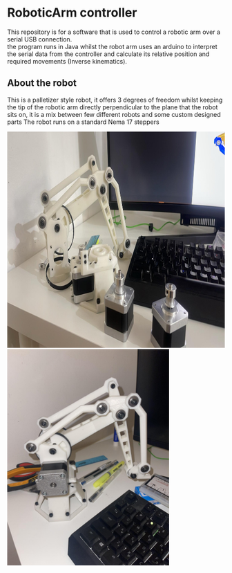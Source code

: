 # RoboticArm controller
This repository is for a software that is used to control a robotic arm over a serial USB connection.\
the program runs in Java whilst the robot arm uses an arduino to interpret the serial data from the controller and calculate its relative position and required movements (Inverse kinematics).

## About the robot
This is a palletizer style robot, it offers 3 degrees of freedom whilst keeping the tip of the robotic arm directly perpendicular to the plane that the robot sits on, it is a mix between few different robots and some custom designed parts
The robot runs on a standard Nema 17 steppers

<img src="./RobotDesktop/images/Robot%201.jpeg" alt="Robot palletizer unassembled" height="500" >
<img src="./RobotDesktop/images/Robot%202.jpeg" alt="Robot palletizer assembled" height="500">